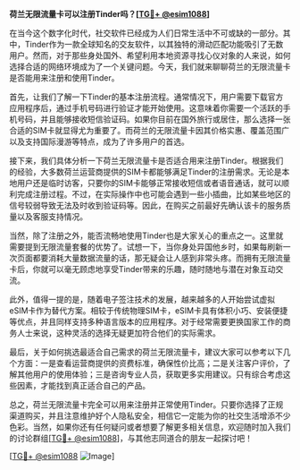 **荷兰无限流量卡可以注册Tinder吗？[[TG💪+ @esim1088](https://t.me/s/esim1088)]**

在当今这个数字化时代，社交软件已经成为人们日常生活中不可或缺的一部分。其中，Tinder作为一款全球知名的交友软件，以其独特的滑动匹配功能吸引了无数用户。然而，对于那些身处国外、希望利用本地资源寻找心仪对象的人来说，如何选择合适的网络环境成为了一个关键问题。今天，我们就来聊聊荷兰的无限流量卡是否能用来注册和使用Tinder。

首先，让我们了解一下Tinder的基本注册流程。通常情况下，用户需要下载官方应用程序后，通过手机号码进行验证才能开始使用。这意味着你需要一个活跃的手机号码，并且能够接收短信验证码。如果你目前在国外旅行或居住，那么选择一张合适的SIM卡就显得尤为重要了。而荷兰的无限流量卡因其价格实惠、覆盖范围广以及支持国际漫游等特点，成为了许多用户的首选。

接下来，我们具体分析一下荷兰无限流量卡是否适合用来注册Tinder。根据我们的经验，大多数荷兰运营商提供的SIM卡都能够满足Tinder的注册需求。无论是本地用户还是临时访客，只要你的SIM卡能够正常接收短信或者语音通话，就可以顺利完成注册过程。不过，在实际操作中也可能会遇到一些小插曲，比如某些地区的信号较弱导致无法及时收到验证码等。因此，在购买之前最好先确认该卡的服务质量以及客服支持情况。

当然，除了注册之外，能否流畅地使用Tinder也是大家关心的重点之一。这里就需要提到无限流量套餐的优势了。试想一下，当你身处异国他乡时，如果每刷新一次页面都要消耗大量数据流量的话，那无疑会让人感到非常头疼。而拥有无限流量卡后，你就可以毫无顾虑地享受Tinder带来的乐趣，随时随地与潜在对象互动交流。

此外，值得一提的是，随着电子签注技术的发展，越来越多的人开始尝试虚拟eSIM卡作为替代方案。相较于传统物理SIM卡，eSIM卡具有体积小巧、安装便捷等优点，并且同样支持多种语言版本的应用程序。对于经常需要更换国家工作的商务人士来说，这种灵活的选择无疑更加符合他们的实际需求。

最后，关于如何挑选最适合自己需求的荷兰无限流量卡，建议大家可以参考以下几个方面：一是查看运营商提供的资费标准，确保性价比高；二是关注客户评价，了解其他用户的使用体验；三是咨询专业人员，获取更多实用建议。只有综合考虑这些因素，才能找到真正适合自己的产品。

总之，荷兰无限流量卡完全可以用来注册并正常使用Tinder。只要你选择了正规渠道购买，并且注意维护好个人隐私安全，相信它一定能为你的社交生活增添不少色彩。当然，如果你还有任何疑问或者想要了解更多相关信息，欢迎随时加入我们的讨论群组[[TG💪+ @esim1088](https://t.me/s/esim1088)]，与其他志同道合的朋友一起探讨吧！

[[TG💪+ @esim1088](https://t.me/s/esim1088) ![Image](https://i.postimg.cc/4NQfJmqS/Snipaste-2025-05-13-00-14-12.png)]
